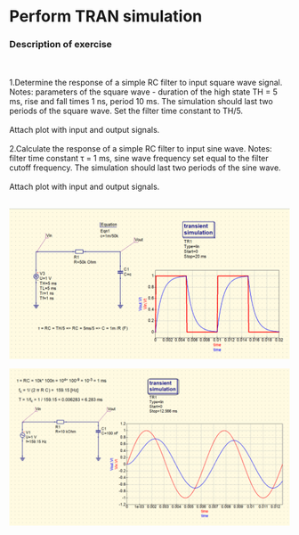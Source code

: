# Perform TRAN simulation


### Description of exercise
<br><br>
1.Determine the response of a simple RC filter to input square wave signal.
Notes: parameters of the square wave - duration of the high state TH = 5 ms, rise and fall times 1 ns, period 10 ms. The simulation should last two periods of the square wave. Set the filter time constant to TH/5.
<br><br>
Attach plot with input and output signals. 
<br><br>
2.Calculate the response of a simple RC filter to input sine wave.
Notes: filter time constant τ = 1 ms, sine wave frequency set equal to the filter cutoff frequency. The simulation should last two periods of the sine wave. 
<br><br>
Attach plot with input and output signals.
<br><br>

<p align="center">
  <img src ="part_1.png" width = "700" title="photo">  
</p>


<p align="center">
  <img src ="part_2.png" width = "700" title="photo">  
</p>

